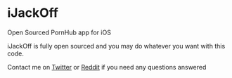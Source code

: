 # iJackOff
Open Sourced PornHub app for iOS

iJackOff is fully open sourced and you may do whatever you want with this code.

Contact me on [Twitter](https://twitter.com/BLINGSTA69) or [Reddit](https://www.reddit.com/user/BLINGSTA69/) if you need any questions answered
